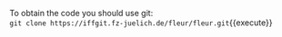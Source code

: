 To obtain the code you should use git:\
`git clone https://iffgit.fz-juelich.de/fleur/fleur.git`{{execute}}
